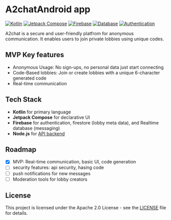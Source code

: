 # A2chatAndroid app 
[![Kotlin](https://img.shields.io/badge/language-Kotlin-blue)](https://kotlinlang.org/) [![Jetpack Compose](https://img.shields.io/badge/UI-Jetpack_Compose-green)](https://developer.android.com/jetpack/compose) [![Firebase](https://img.shields.io/badge/backend-Firebase-orange)](https://firebase.google.com/) [![Database](https://img.shields.io/badge/database-Firebase_Realtime-green)](https://firebase.google.com/products/realtime-database) [![Authentication](https://img.shields.io/badge/authentication-Firebase-blue)](https://firebase.google.com/products/auth) 

A2chat is a secure and user-friendly platfrom for anonymous communication.  It enables users to join private lobbies using unique codes. 

## MVP Key features
- Anonymous Usage: No sign-ups, no personal data just start connecting 
- Code-Based lobbies: Join or create lobbies with a unique 6-character generated code 
- Real-time communication 

## Tech Stack 
- **Kotlin** for primary language
- **Jetpack Compose** for declarative UI
- **Firebase** for authentication, firestore (lobby meta data), and Realtime database (messaging)
- **Node.js** for [API backend](https://github.com/A2Chat/A2ChatBackend)

## Roadmap
- [x] MVP: Real-time communication, basic UI, code generation  
- [ ] security features: api security, hasing code 
- [ ] push notifications for new messages 
- [ ] Moderation tools for lobby creators

## License 
This project is licensed under the Apache 2.0 License - see the [LICENSE](/LICENSE) file for details.





